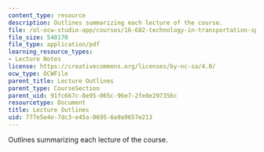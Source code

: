 ```yaml
---
content_type: resource
description: Outlines summarizing each lecture of the course.
file: /ol-ocw-studio-app/courses/16-682-technology-in-transportation-spring-2011/777e5e4e7dc3e45a06956a9a9657e213_MIT16_682S11_lecsum.pdf
file_size: 548170
file_type: application/pdf
learning_resource_types:
- Lecture Notes
license: https://creativecommons.org/licenses/by-nc-sa/4.0/
ocw_type: OCWFile
parent_title: Lecture Outlines
parent_type: CourseSection
parent_uid: 91fc667c-8e95-065c-96e7-2fe8e297356c
resourcetype: Document
title: Lecture Outlines
uid: 777e5e4e-7dc3-e45a-0695-6a9a9657e213
---
```

Outlines summarizing each lecture of the course.